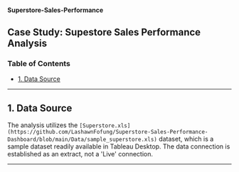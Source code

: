 #### Superstore-Sales-Performance

<h2>Case Study: Supestore Sales Performance Analysis</h2>

<h3>Table of Contents</h3>

- [1. Data Source]()

---

<h2>1. Data Source</h2>

The analysis utilizes the `[Superstore.xls](https://github.com/LashawnFofung/Superstore-Sales-Performance-Dashboard/blob/main/Data/sample_superstore.xls)` dataset, which is a sample dataset readily available in Tableau Desktop. The data connection is established as an extract, not a 'Live' connection.

---

